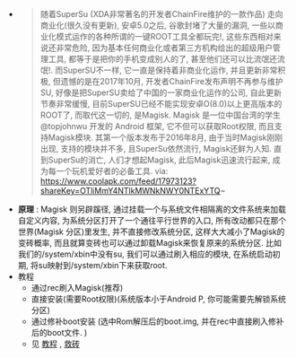 - > 随着SuperSu (XDA非常著名的开发者ChainFire维护的一款作品) 走向商业化(很久没有更新), 安卓5.0之后, 谷歌封堵了大量的漏洞, 一些以商业化模式运作的各种所谓的一键ROOT工具全都玩完!, 这些东西相对来说还非常危险, 因为基本任何商业化或者第三方机构给出的超级用户管理工具, 都等于是把你的手机变成别人的了, 甚至他们还可以比流氓还流氓!. 而SuperSU不一样, 它一直是保持着非商业化运作, 并且更新非常积极, 但遗憾的是在2017年10月, 开发者ChainFire发布声明不再参与维护SU, 好像是把SuperSU卖给了中国的一家商业化运作的公司, 自此更新节奏非常缓慢, 目前SuperSU已经不能实现安卓O(8.0)以上更高版本的ROOT了, 而取代这一切的, 是Magisk. Magisk 是一位中国台湾的学生 @topjohnwu 开发的 Android 框架, 它不但可以获取Root权限, 而且支持Magisk模块. 其第一个版本发布于2016年8月,  由于当时Magisk刚刚出现, 支持的模块并不多, 且SuperSu依然流行, Magisk还鲜为人知. 直到SuperSu的消亡, 人们才想起Magisk, 此后Magisk迅速流行起来, 成为每一个玩机爱好者的必备工具. via: https://www.coolapk.com/feed/17973123?shareKey=OTliMmY4NTlkMWNkNWY0NTExYTQ~
- **原理** : Magisk 则另辟蹊径, 通过挂载一个与系统文件相隔离的文件系统来加载自定义内容, 为系统分区打开了一个通往平行世界的入口, 所有改动都只在那个世界(Magisk 分区)里发生, 并不直接修改系统分区, 这样大大减小了Magisk的变砖概率, 而且就算变砖也可以通过卸载Magisk来恢复原来的系统分区. 比如我们的/system/xbin中没有su, 我们可以通过刷入相应的模块, 在系统启动初期, 将su映射到/system/xbin下来获取root.
- 教程
  - 通过rec刷入Magisk(推荐)
  - 直接安装(需要Root权限)(系统版本小于Android P, 你可能需要先解锁系统分区)
  - 通过修补boot安装 (选中Rom解压后的boot.img, 并在rec中直接刷入修补后的boot文件. )
  - 见 [教程](https://www.coolapk.com/feed/17697847?shareKey=ODg2YmRkZmRiNGRmNWY0NTExMTQ~) , [救砖](https://mp.weixin.qq.com/s/Os8j55GNmazqSt2UYrwy1g)